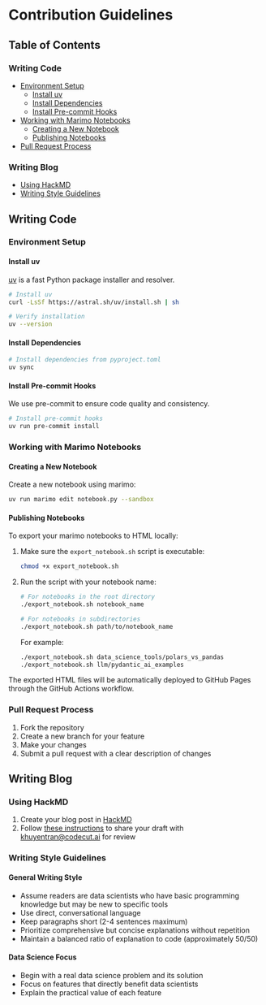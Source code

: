 # Contribution Guidelines

## Table of Contents

### Writing Code
- [Environment Setup](#environment-setup)
  - [Install uv](#install-uv)
  - [Install Dependencies](#install-dependencies)
  - [Install Pre-commit Hooks](#install-pre-commit-hooks)
- [Working with Marimo Notebooks](#working-with-marimo-notebooks)
  - [Creating a New Notebook](#creating-a-new-notebook)
  - [Publishing Notebooks](#publishing-notebooks)
- [Pull Request Process](#pull-request-process)

### Writing Blog
- [Using HackMD](#using-hackmd)
- [Writing Style Guidelines](#writing-style-guidelines)

## Writing Code

### Environment Setup

#### Install uv

[uv](https://github.com/astral.sh/uv) is a fast Python package installer and resolver.

```bash
# Install uv
curl -LsSf https://astral.sh/uv/install.sh | sh

# Verify installation
uv --version
```

#### Install Dependencies

```bash
# Install dependencies from pyproject.toml
uv sync
```

#### Install Pre-commit Hooks

We use pre-commit to ensure code quality and consistency.

```bash
# Install pre-commit hooks
uv run pre-commit install
```

### Working with Marimo Notebooks

#### Creating a New Notebook

Create a new notebook using marimo:

```bash
uv run marimo edit notebook.py --sandbox
```

#### Publishing Notebooks

To export your marimo notebooks to HTML locally:

1. Make sure the `export_notebook.sh` script is executable:

   ```bash
   chmod +x export_notebook.sh
   ```

2. Run the script with your notebook name:

   ```bash
   # For notebooks in the root directory
   ./export_notebook.sh notebook_name

   # For notebooks in subdirectories
   ./export_notebook.sh path/to/notebook_name
   ```

   For example:

   ```bash
   ./export_notebook.sh data_science_tools/polars_vs_pandas
   ./export_notebook.sh llm/pydantic_ai_examples
   ```

The exported HTML files will be automatically deployed to GitHub Pages through the GitHub Actions workflow.

### Pull Request Process

1. Fork the repository
2. Create a new branch for your feature
3. Make your changes
4. Submit a pull request with a clear description of changes

## Writing Blog

### Using HackMD

1. Create your blog post in [HackMD](https://hackmd.io)
2. Follow [these instructions](https://hackmd.io/c/tutorials/%2F%40docs%2Finvite-others-to-a-private-note-en) to share your draft with khuyentran@codecut.ai for review

### Writing Style Guidelines

#### General Writing Style

- Assume readers are data scientists who have basic programming knowledge but may be new to specific tools
- Use direct, conversational language
- Keep paragraphs short (2-4 sentences maximum)
- Prioritize comprehensive but concise explanations without repetition
- Maintain a balanced ratio of explanation to code (approximately 50/50)

#### Data Science Focus

- Begin with a real data science problem and its solution
- Focus on features that directly benefit data scientists
- Explain the practical value of each feature
